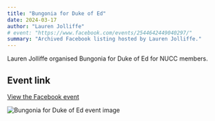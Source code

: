 ```yaml
---
title: "Bungonia for Duke of Ed"
date: 2024-03-17
author: "Lauren Jolliffe"
# event: "https://www.facebook.com/events/2544642449040297/"
summary: "Archived Facebook listing hosted by Lauren Jolliffe."
---
```

Lauren Jolliffe organised Bungonia for Duke of Ed for NUCC members.

## Event link

[View the Facebook event](https://www.facebook.com/events/2544642449040297/)

![Bungonia for Duke of Ed event image](/trip/event-images/20240317_bungonia_for_duke_of_ed.jpg)
